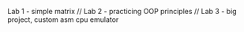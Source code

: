 Lab 1 - simple matrix //
Lab 2 - practicing OOP principles //
Lab 3 - big project, custom asm cpu emulator 
